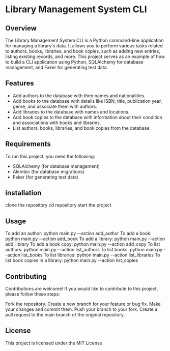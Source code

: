 # Library Management System CLI

## Overview

The Library Management System CLI is a Python command-line application for managing a library's data. It allows you to perform various tasks related to authors, books, libraries, and book copies, such as adding new entries, listing existing records, and more. This project serves as an example of how to build a CLI application using Python, SQLAlchemy for database management, and Faker for generating test data.

## Features

- Add authors to the database with their names and nationalities.
- Add books to the database with details like ISBN, title, publication year, genre, and associate them with authors.
- Add libraries to the database with names and locations.
- Add book copies to the database with information about their condition and associations with books and libraries.
- List authors, books, libraries, and book copies from the database.

## Requirements

To run this project, you need the following:

- SQLAlchemy (for database management)
- Alembic (for database migrations)
- Faker (for generating test data)

## installation
clone the repository
cd repository
start the project

## Usage
To add an author: python main.py --action add_author
To add a book: python main.py --action add_book
To add a library: python main.py --action add_library
To add a book copy: python main.py --action add_copy
To list authors: python main.py --action list_authors
To list books: python main.py --action list_books
To list libraries: python main.py --action list_libraries
To list book copies in a library: python main.py --action list_copies

## Contributing
Contributions are welcome! If you would like to contribute to this project, please follow these steps:

Fork the repository.
Create a new branch for your feature or bug fix.
Make your changes and commit them.
Push your branch to your fork.
Create a pull request to the main branch of the original repository.

## License
This project is licensed under the MIT License

